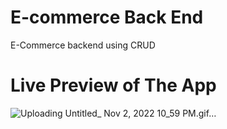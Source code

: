 # E-commerce Back End 

E-Commerce backend using CRUD

# Live Preview of The App
 ![Uploading Untitled_ Nov 2, 2022 10_59 PM.gif…]()

